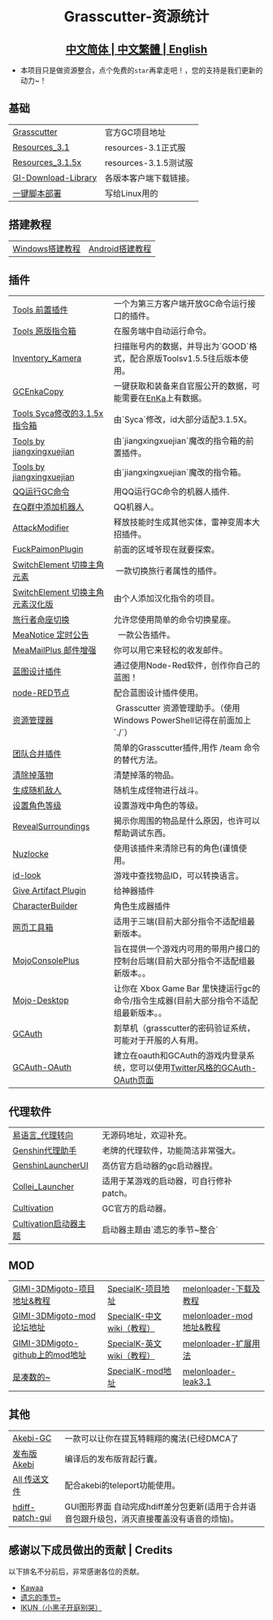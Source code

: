 <h1 align="center">Grasscutter-资源统计</h1>
<h2 align="center">
<a href="https://github.com/Yuer-QAQ/Grasscutter-Plugin/blob/main/README.md">中文简体
| 
<a href="https://github.com/Yuer-QAQ/Grasscutter-Plugin/blob/main/README_zh-TW.md">中文繁體
| 
<a href="https://github.com/Yuer-QAQ/Grasscutter-Plugin/blob/main/README_en-US.md">English
</a>
</h2>

* 本项目只是做资源整合，点个免费的`star`再拿走吧！，您的支持是我们更新的动力~！
## 基础

<table>
    <tr>
        <td><a href="https://github.com/Grasscutters/Grasscutter">Grasscutter</a></td>
        <td> 官方GC项目地址 </td>
    </tr>
    <tr>
        <td><a href="https://github.com/tamilpp25/Grasscutter_Resources">Resources_3.1</a></td>
        <td>resources-3.1正式服</td>
    </tr>
    <tr>
        <td><a href="https://github.com/snoobi-seggs/nahida_seggs">Resources_3.1.5x</a></td>
        <td>resources-3.1.5测试服</td>
    </tr>
    <tr>
        <td><a href="https://github.com/kyou-nase/GI-Download-Library">GI-Download-Library</a></td>
        <td> 各版本客户端下载链接。 </td>
    </tr>
    <tr>
        <td><a href="https://github.com/cool-chill/GC-onekey">一键脚本部署</a></td>
        <td> 写给Linux用的  </td>
    </tr>
</table>

## 搭建教程
<table>
    <tr>
        <td><a href="https://www.rainkavik.com/archives/254/">Windows搭建教程</td>
        <td><a href="https://github.com/ElaXan/GCAndroid">Android搭建教程</td>
    </tr>
</table>

## 插件
<table>
    <tr>
        <td><a href="https://github.com/jie65535/gc-opencommand-plugin">Tools 前置插件</a></td>
        <td>一个为第三方客户端开放GC命令运行接口的插件。</td>
    </tr>
    <tr>
        <td><a href="https://github.com/jie65535/GrasscutterCommandGenerator">Tools 原版指令箱</a></td>
        <td>在服务端中自动运行命令。 </td>
    </tr>
    <tr>
        <td><a href="https://github.com/Andrewthe13th/Inventory_Kamera">Inventory_Kamera</a></td>
        <td>扫描账号内的数据，并导出为`GOOD`格式，配合原版Toolsv1.5.5往后版本使用。 </td>
    </tr>
    <tr>
        <td><a href="https://github.com/exzork/GCEnkaCopy">GCEnkaCopy</a></td>
        <td> 一键获取和装备来自官服公开的数据，可能需要在<a href="https://enka.network">EnKa</a>上有数据。 </td>
    </tr>
    <tr>
        <td><a href="https://github.com/TeyvatL/GrasscutterTool-3.1.5">Tools Syca修改的3.1.5x指令箱</a></td>
        <td>由`Syca`修改，id大部分适配3.1.5X。 </td>
    </tr>
    <tr>
        <td><a href="https://github.com/jianxingxuejian/grasscutter-plugin">Tools by jiangxingxuejian</a></td>
        <td> 由`jiangxingxuejian`魔改的指令箱的前置插件。 </td>
    </tr>
    <tr>
        <td><a href="https://github.com/jianxingxuejian/grasscutter-tools">Tools by jiangxingxuejian</a></td>
        <td> 由`jiangxingxuejian`魔改的指令箱。 </td>
    </tr>
    <tr>
        <td><a href="https://github.com/jie65535/JGrasscutterCommand">QQ运行GC命令</a></td>
        <td>用QQ运行GC命令的机器人插件. </td>
    </tr>
    <tr>
        <td><a href="https://github.com/mamoe/mirai-console">在Q群中添加机器人</a></td>
        <td>QQ机器人。 </td>
    </tr>
    <tr>
        <td><a href="https://github.com/NotThorny/AttackModifier">AttackModifier</a></td>
        <td> 释放技能时生成其他实体，雷神变周本大招插件。 </td>
    </tr>
    <tr>
        <td><a href="https://github.com/snoobi-seggs/FuckPaimonPlugin">FuckPaimonPlugin</a></td>
        <td> 前面的区域爷现在就要探索。 </td>
    </tr>
    <tr>
        <td><a href="https://github.com/Penelopeep/SwitchElementTraveller">SwitchElement 切换主角元素</a></td>
        <td>&nbsp;一款切换旅行者属性的插件。 </td>
    </tr>
    <tr>
        <td><a href="https://github.com/RainKavik-Group/SwitchElementTraveller">SwitchElement 切换主角元素汉化版</a></td>
        <td> 由个人添加汉化指令的项目。 </td>
    </tr>
    <tr>
        <td><a href="https://github.com/Penelopeep/ToggleConstellation">旅行者命座切换</a></td>
        <td> 允许您使用简单的命令切换星座。 </td>
    </tr>
    <tr>
        <td><a href="https://github.com/Coooookies/Grasscutter-MeaNotice">MeaNotice 定时公告</a></td>
        <td>&nbsp; 一款公告插件。 </td>
    </tr>
    <tr>
        <td><a href="https://github.com/Coooookies/Grasscutter-MeaMailPlus">MeaMailPlus 邮件增强</a></td>
        <td>你可以用它来轻松的收发邮件。 </td>
    </tr>
    <tr>
        <td><a href="https://github.com/liujiaqi7998/EasyGrasscutters">蓝图设计插件</a></td>
        <td>通过使用Node-Red软件，创作你自己的蓝图！ </td>
    </tr>
    <tr>
        <td><a href="https://github.com/liujiaqi7998/node-red-easy-grasscutters">node-RED节点</a></td>
        <td> 配合蓝图设计插件使用。 </td>
    </tr>
    <tr>
        <td><a href="https://github.com/gc-toolkit/gc-cli">资源管理器</a></td>
        <td>&nbsp;Grasscutter 资源管理助手。（使用Windows PowerShell记得在前面加上`./`） </td>
    </tr>
    <tr>
        <td><a href="https://github.com/Penelopeep/TeamMerge">团队合并插件</a></td>
        <td>简单的Grasscutter插件,用作 /team 命令的替代方法。 </td>
    </tr>
    <tr>
        <td><a href="https://github.com/hamusuke0323/DroppedItemsKiller">清除掉落物</a></td>
        <td>清楚掉落的物品。 </td>
    </tr>
    <tr>
        <td><a href="https://github.com/NotThorny/MobWave">生成随机敌人</a></td>
        <td>随机生成怪物进行战斗。 </td>
    </tr>
    <tr>
        <td><a href="https://github.com/NotThorny/setLevel">设置角色等级</a></td>
        <td> 设置游戏中角色的等级。 </td>
    </tr>
    <tr>
        <td><a href="https://github.com/snoobi-seggs/RevealSurroundingsPllllugin">RevealSurroundings</a></td>
        <td> 揭示你周围的物品是什么原因，也许可以帮助调试东西。 </td>
    </tr>
    <tr>
        <td><a href="https://github.com/Penelopeep/Nuzlocke">Nuzlocke</a></td>
        <td> 使用该插件来清除已有的角色(谨慎使用。 </td>
    </tr>
    <tr>
        <td><a href="https://github.com/ffauzan/id-look">id-look</a></td>
        <td> 游戏中查找物品ID，可以转换语言。 </td>
    </tr>
        <tr>
        <td><a href="https://github.com/snoobi-seggs/GiveArtifactPlugin">Give Artifact Plugin</a></td>
        <td>给神器插件 </td>
    </tr>
    <tr>
        <td><a href="https://github.com/Penelopeep/CharacterBuilder">CharacterBuilder</a></td>
        <td>角色生成器插件</td>
    </tr>
    <tr>
        <td><a href="https://github.com/liujiaqi7998/GrasscuttersWebDashboard">网页工具箱</a></td>
        <td>适用于三端(目前大部分指令不适配组最新版本。 </td>
    </tr>
    <tr>
        <td><a href="https://github.com/gc-mojoconsole/gc-mojoconsole-backend">MojoConsolePlus</a></td>
        <td>旨在提供一个游戏内可用的带用户接口的控制台后端(目前大部分指令不适配组最新版本。。 </td>
    </tr>
    <tr>
        <td><a href="https://github.com/gc-toolkit/Mojo-Desktop">Mojo-Desktop</a></td>
        <td>让你在 Xbox Game Bar 里快捷运行gc的命令/指令生成器(目前大部分指令不适配组最新版本。。 </td>
    </tr>
    <tr>
        <td><a href="https://github.com/exzork/GCAuth">GCAuth</a></td>
        <td> 割草机（grasscutter的密码验证系统，可能对于开服的人有用。 </td>
    </tr>
    <tr>
        <td><a href="https://github.com/Xtao-Labs/GCAuth-OAuth">GCAuth-OAuth</a></td>
        <td> 建立在oauth和GCAuth的游戏内登录系统，您可以使用<a href="https://github.com/gc-toolkit/GCAuth-OAuth-TwitterTheme">Twitter风格的GCAuth-OAuth页面</td>
    </tr>
</table>

## 代理软件
<table>
    <tr>
        <td><a href="https://cloud.rainkavik.com/s/gKBcV">易语言_代理转向</a></td>
         <td>无源码地址，欢迎补充。 </td>
    </tr>
    <tr>
        <td><a href="https://github.com/liujiaqi7998/genshinclienthelper">Genshin代理助手</a></td>
         <td>老牌的代理软件，功能简洁非常强大。 </td>
    </tr>
    <tr>
        <td><a href="https://github.com/gc-toolkit/GenshinLauncher">GenshinLauncherUI</a></td>
           <td>高仿官方启动器的gc启动器捏。 </td>
    </tr>
    <tr>
        <td><a href="https://github.com/Bambi5/Collei_Launcher">Collei_Launcher</a></td>
          <td>适用于某游戏的启动器，可自行修补patch。 </td>
    </tr>
    <tr>
        <td><a href="https://github.com/Grasscutters/Cultivation/blob/main/README_zh-CN.md">Cultivation</a></td>
          <td>GC官方的启动器。</td>
    </tr>
    <tr>
        <td><a href="https://github.com/Yuer-QAQ/Grasscutter-Plugin/blob/main/Custom%20skins_zh-CN.md">Cultivation启动器主题</a></td>
        <td>启动器主题由`遗忘的季节~整合`</td>
    </tr>
</table>

## MOD
<table>
    <tr>
        <td><a href="https://github.com/SilentNightSound/GI-Model-Importer">GIMI-3DMigoto-项目地址&教程</td>
        <td><a href="https://github.com/SpecialKO/SpecialK">SpecialK-项目地址</td>
        <td><a href="https://github.com/Lost-Season/ChecksumBypass">melonloader-下载及教程 </td>
    </tr>
    <tr>
        <td><a href="https://gamebanana.com/mods/games/8552">GIMI-3DMigoto-mod论坛地址</td>
        <td><a href="https://github.com/zeroruka/GI-SKMods-wiki/wiki">SpecialK-中文wiki（教程）</td>
        <td><a href="https://github.com/zeroruka/GI-Assets/tree/main/Mods/Scripts">melonloader-mod地址&教程 </td>
    </tr>
    <tr>
        <td><a href="https://github.com/SilentNightSound/GI-Model-Importer-Assets">GIMI-3DMigoto-github上的mod地址</td>
        <td><a href="https://github.com/zeroruka/GI-SKMods/wiki">SpecialK-英文wiki（教程）</td>
        <td><a href="https://github.com/Lost-Season/ChecksumBypass/tree/main/扩展/">melonloader-扩展用法 </td>
    </tr>
    <tr>
        <td><a href="https://github.com/Yuer-QAQ">是凑数的~</td>
        <td><a href="https://github.com/zeroruka/GI-SKMods">SpecialK-mod地址</td>
        <td><a href="https://github.com/Taiga74164/ChecksumBypass-GenshinImpact">melonloader-leak3.1 </td>
    </tr>
</table>

## 其他
<table>
    <tr>
        <td><a href="https://github.com/Akebi-Group/Akebi-GC/blob/master/README_zh-Hans.md">Akebi-GC</a></td>
        <td> 一款可以让你在提瓦特翱翔的魔法(已经DMCA了</td>
    </tr>
    <tr>
        <td><a href="https://github.com/Taiga74164/Akebi-GC">发布版Akebi</a></td>
        <td>编译后的发布版背起行囊。</tb>
    </tr>
    <tr>
        <td><a href="https://github.com/Lost-Season/Genshin_Impact_Teleport">All 传送文件</a></td>
        <td> 配合akebi的teleport功能使用。</tb>
    </tr>
    <tr>
        <td><a href="https://github.com/RainKavik-Group/genshin-hdiff-patch-gui">hdiff-patch-gui</a></td>
        <td> GUI图形界面 自动完成hdiff差分包更新(适用于合并语音包跟升级包，消灭直接覆盖没有语音的烦恼)。</tb>
    </tr>
</table>

## 感谢以下成员做出的贡献 | Credits

以下排名不分前后，非常感谢各位的贡献。

* [Kawaa](https://github.com/Kawaa-qwq)
* [遗忘的季节~](https://github.com/Lost-Season)
* [IKUN（小黑子开庭别哭）](https://github.com/wcjqwq)
